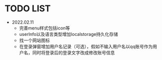 # TODO LIST

* 2022.02.11
  * 完善menu样式包括icon等
  * userInfo以及语言类型增加localstorage持久化存储
  * 找一个网站图标
  * 在登录弹窗增加用户名记录（可选），假如不输入用户名以qq账号作为用户名，同时将登录后的登录文字改成修改账号信息
